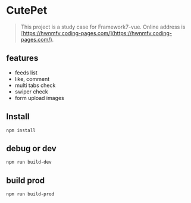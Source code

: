 # CutePet

> This project is a study case for Framework7-vue. Online address is [https://hwnmfv.coding-pages.com/](https://hwnmfv.coding-pages.com/).

## features

- feeds list
- like, comment
- multi tabs check
- swiper check
- form upload images


## Install

`npm install`

## debug or dev

`npm run build-dev`

## build prod

`npm run build-prod`

